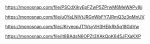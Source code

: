 <!-- get contacts list -->

https://monosnap.com/file/PSCdXikyEpFZwP5ZPrwM6MeWAPv8jj

<!-- get contact by id -->

https://monosnap.com/file/u0YaLNIVtJRGnWbFY7JRmQ3z3qMnUV

<!-- adding contact -->

https://monosnap.com/file/JKryeopJT1VsyVH3HEikRk5q18GdVw

<!-- deleting contact -->

https://monosnap.com/file/jt8BAdsN6OPZt3XAkQpK645JFXaKXP
